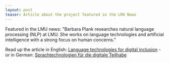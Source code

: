 ```yaml
---
layout: post
teaser: Article about the project featured in the LMU News
---
```


Featured in the LMU news: "Barbara Plank researches natural language processing (NLP) at LMU. She works on language technologies and artificial intelligence with a strong focus on human concerns."

Read up the article in English: [Language technologies for digital inclusion](https://www.lmu.de/en/newsroom/news-overview/news/language-technologies-for-digital-inclusion.html) - or in German: [Sprachtechnologien für die digitale Teilhabe](https://www.lmu.de/de/newsroom/newsuebersicht/news/sprachtechnologien-fuer-die-digitale-teilhabe.html)
